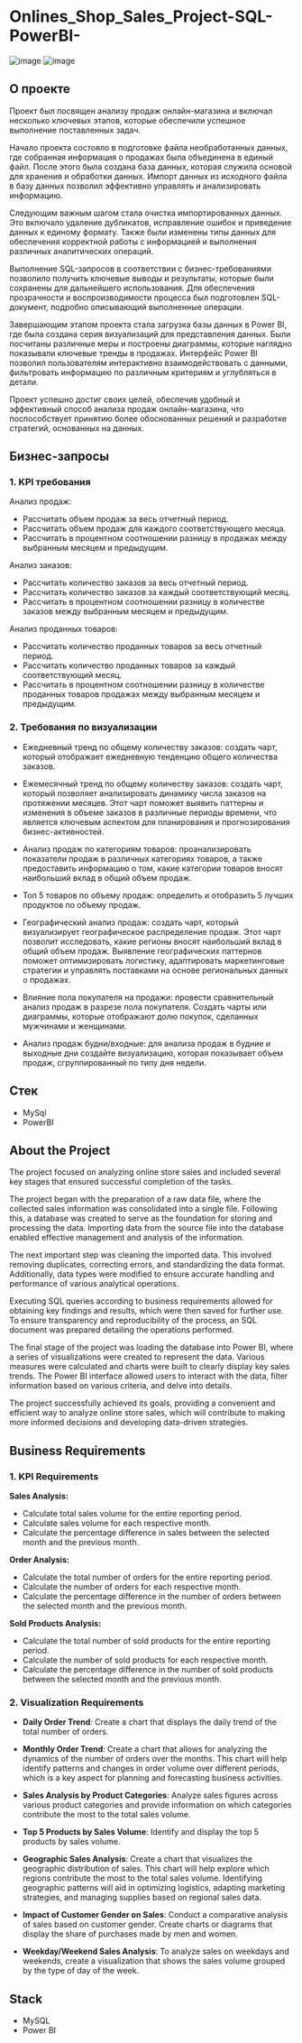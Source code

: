 # Onlines_Shop_Sales_Project-SQL-PowerBI-

![image](https://github.com/user-attachments/assets/d99b874f-03c5-4ce7-b31e-0c48553d0bb0)
![image](https://github.com/user-attachments/assets/b5a5dd28-203f-4581-ac1d-70d98e8d31c1)

## О проекте

Проект был посвящен анализу продаж онлайн-магазина и включал несколько ключевых этапов, которые обеспечили успешное выполнение поставленных задач.

Начало проекта состояло в подготовке файла необработанных данных, где собранная информация о продажах была объединена в единый файл. После этого была создана база данных, которая служила основой для хранения и обработки данных. Импорт данных из исходного файла в базу данных позволил эффективно управлять и анализировать информацию.

Следующим важным шагом стала очистка импортированных данных. Это включало удаление дубликатов, исправление ошибок и приведение данных к единому формату. Также были изменены типы данных для обеспечения корректной работы с информацией и выполнения различных аналитических операций.

Выполнение SQL-запросов в соответствии с бизнес-требованиями позволило получить ключевые выводы и результаты, которые были сохранены для дальнейшего использования. Для обеспечения прозрачности и воспроизводимости процесса был подготовлен SQL-документ, подробно описывающий выполненные операции.

Завершающим этапом проекта стала загрузка базы данных в Power BI, где была создана серия визуализаций для представления данных. Были посчитаны различные меры и построены диаграммы, которые наглядно показывали ключевые тренды в продажах. Интерфейс Power BI позволил пользователям интерактивно взаимодействовать с данными, фильтровать информацию по различным критериям и углубляться в детали.

Проект успешно достиг своих целей, обеспечив удобный и эффективный способ анализа продаж онлайн-магазина, что поспособствует принятию более обоснованных решений и разработке стратегий, основанных на данных.

## Бизнес-запросы

### 1. KPI требования
Анализ продаж:
- Рассчитать объем продаж за весь отчетный период.
- Рассчитать объем продаж для каждого соответствующего месяца.
-	Рассчитать в процентном соотношении разницу в продажах между выбранным месяцем и предыдущим.

Анализ заказов:

-	Рассчитать количество заказов за весь отчетный период.
-	Рассчитать количество заказов за каждый соответствующий месяц.
-	Рассчитать в процентном соотношении разницу в количестве заказов между выбранным месяцем и предыдущим.

Анализ проданных товаров:

-	Рассчитать количество проданных товаров за весь отчетный период.
- Рассчитать количество проданных товаров за каждый соответствующий месяц.
-	Рассчитать в процентном соотношении разницу в количестве проданных товаров продажах между выбранным месяцем и предыдущим.

### 2. Требования по визуализации
-	Ежедневный тренд по общему количеству заказов: создать чарт, который отображает ежедневную тенденцию общего количества заказов.

-	Ежемесячный тренд по общему количеству заказов: создать чарт, который позволяет анализировать динамику числа заказов на протяжении месяцев. Этот чарт поможет выявить паттерны и изменения в объеме заказов в различные периоды времени, что является ключевым аспектом для планирования и прогнозирования бизнес-активностей.

-	Анализ продаж по категориям товаров: проанализировать показатели продаж в различных категориях товаров, а также предоставить информацию о том, какие категории товаров вносят наибольший вклад в общий объем продаж.

-	Топ 5 товаров по объему продаж: определить и отобразить 5 лучших продуктов по объему продаж.
  
-	Географический анализ продаж: создать чарт, который визуализирует географическое распределение продаж. Этот чарт позволит исследовать, какие регионы вносят наибольший вклад в общий объем продаж. Выявление географических паттернов поможет оптимизировать логистику, адаптировать маркетинговые стратегии и управлять поставками на основе региональных данных о продажах.
  
-	Влияние пола покупателя на продажи: провести сравнительный анализ продаж в разрезе пола покупателя. Создать чарты или диаграммы, которые отображают долю покупок, сделанных мужчинами и женщинами.
  
-	Анализ продаж будни/входные: для анализа продаж в будние и выходные дни создайте визуализацию, которая показывает объем продаж, сгруппированный по типу дня недели. 

## Стек
- MySql
- PowerBI

## About the Project

The project focused on analyzing online store sales and included several key stages that ensured successful completion of the tasks.

The project began with the preparation of a raw data file, where the collected sales information was consolidated into a single file. Following this, a database was created to serve as the foundation for storing and processing the data. Importing data from the source file into the database enabled effective management and analysis of the information.

The next important step was cleaning the imported data. This involved removing duplicates, correcting errors, and standardizing the data format. Additionally, data types were modified to ensure accurate handling and performance of various analytical operations.

Executing SQL queries according to business requirements allowed for obtaining key findings and results, which were then saved for further use. To ensure transparency and reproducibility of the process, an SQL document was prepared detailing the operations performed.

The final stage of the project was loading the database into Power BI, where a series of visualizations were created to represent the data. Various measures were calculated and charts were built to clearly display key sales trends. The Power BI interface allowed users to interact with the data, filter information based on various criteria, and delve into details.

The project successfully achieved its goals, providing a convenient and efficient way to analyze online store sales, which will contribute to making more informed decisions and developing data-driven strategies.

## Business Requirements

### 1. KPI Requirements
**Sales Analysis:**
- Calculate total sales volume for the entire reporting period.
- Calculate sales volume for each respective month.
- Calculate the percentage difference in sales between the selected month and the previous month.

**Order Analysis:**
- Calculate the total number of orders for the entire reporting period.
- Calculate the number of orders for each respective month.
- Calculate the percentage difference in the number of orders between the selected month and the previous month.

**Sold Products Analysis:**
- Calculate the total number of sold products for the entire reporting period.
- Calculate the number of sold products for each respective month.
- Calculate the percentage difference in the number of sold products between the selected month and the previous month.

### 2. Visualization Requirements
- **Daily Order Trend**: Create a chart that displays the daily trend of the total number of orders.

- **Monthly Order Trend**: Create a chart that allows for analyzing the dynamics of the number of orders over the months. This chart will help identify patterns and changes in order volume over different periods, which is a key aspect for planning and forecasting business activities.

- **Sales Analysis by Product Categories**: Analyze sales figures across various product categories and provide information on which categories contribute the most to the total sales volume.

- **Top 5 Products by Sales Volume**: Identify and display the top 5 products by sales volume.

- **Geographic Sales Analysis**: Create a chart that visualizes the geographic distribution of sales. This chart will help explore which regions contribute the most to the total sales volume. Identifying geographic patterns will aid in optimizing logistics, adapting marketing strategies, and managing supplies based on regional sales data.

- **Impact of Customer Gender on Sales**: Conduct a comparative analysis of sales based on customer gender. Create charts or diagrams that display the share of purchases made by men and women.

- **Weekday/Weekend Sales Analysis**: To analyze sales on weekdays and weekends, create a visualization that shows the sales volume grouped by the type of day of the week.

## Stack
- MySQL
- Power BI










